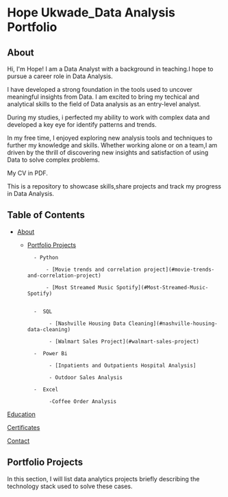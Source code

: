 # Hope Ukwade_Data Analysis Portfolio
## About
Hi, I'm Hope! I am a Data Analyst with a background in teaching.I hope to pursue a career role in Data Analysis.


I have developed a strong foundation in the tools used to uncover meaningful insights from Data. I am excited to bring my techical and analytical skills to the field of Data analysis as an entry-level analyst.


During my studies, i perfected my ability to work with complex data and developed a key eye for identify patterns and trends.

In my free time, I enjoyed exploring new analysis tools and techniques to further my knowledge and skills. Whether working alone or on a team,I am driven by the thrill of discovering new insights and satisfaction of using Data to solve complex problems.


My CV in PDF.


This is a repository to showcase skills,share projects and track my progress in Data Analysis.


## Table of Contents


 -  [About](#About)

  
    - [Portfolio Projects](#Portfolio-Projects)

   
            - Python

                - [Movie trends and correlation project](#movie-trends-and-correlation-project) 

                - [Most Streamed Music Spotify](#Most-Streamed-Music-Spotify)


            -  SQL

                 - [Nashville Housing Data Cleaning](#nashville-housing-data-cleaning)

                 - [Walmart Sales Project](#walmart-sales-project)

            -  Power Bi

                 - [Inpatients and Outpatients Hospital Analysis]

                 - Outdoor Sales Analysis

            -  Excel 

                 -Coffee Order Analysis


 [Education](Education)
 

 [Certificates](Certificates)


 [Contact](Contact)


 ## Portfolio Projects
 

 In this section, I will list data analytics projects briefly describing the technology stack used to solve these cases.

 
 
                 
       
